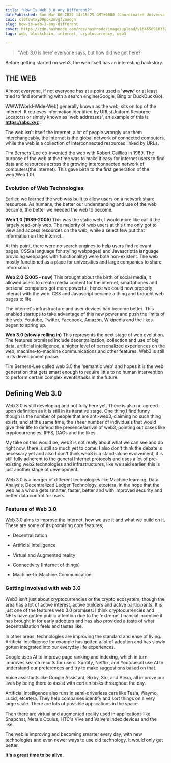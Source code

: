 ```yaml
---
title: "How Is Web 3.0 Any Different?"
datePublished: Sun Mar 06 2022 14:15:25 GMT+0000 (Coordinated Universal Time)
cuid: cl0fcwtxy00pok3nvgfvaaogn
slug: how-is-web-3-any-different
cover: https://cdn.hashnode.com/res/hashnode/image/upload/v1646569103324/BuPrW5abK.png
tags: web, blockchain, internet, cryptocurrency, web3

---
```


> 'Web 3.0 is here' everyone says, but how did we get here?

Before getting started on web3, the web itself has an interesting backstory.

## THE WEB

Almost everyone, if not everyone has at a point used a '***www***' or at least tried to find something with a search engine(Google, Bing or DuckDuckGo).

WWW(World-Wide-Web) generally known as the web, sits on top of the internet. It retrieves information identified by URLs(Uniform Resource Locators) or simply known as 'web addresses', an example of this is **https://abc.xyz** .

The web isn't itself the internet, a lot of people wrongly use them interchangeably, the Internet is the global network of connected computers, while the web is a collection of interconnected resources linked by URLs.

Tim Berners-Lee co-invented the web with Robert Cailliau in 1989. The purpose of the web at the time was to make it easy for internet users to find data and resources across the growing interconnected network of computers(the internet). This gave birth to the first generation of the web(Web 1.0).

### Evolution of Web Technologies

Earlier, we learned the web was built to allow users on a network share resources. As humans, the better our understanding and use of the web became, the better we needed the web to become.

**Web 1.0 (1989-2005)** This was the static web, I would more like call it the largely read-only web. The majority of web users at this time only got to view and access resources on the web, while a select few put that information on the internet.

At this point, there were no search engines to help users find relevant pages, CSS(a language for styling webpages) and Javascript(a language providing webpages with functionality) were both non-existent. The web mostly functioned as a place for universities and large companies to share information.

**Web 2.0 (2005 - now)** This brought about the birth of social media, it allowed users to create media content for the internet, smartphones and personal computers got more powerful, hence we could now properly interact with the web. CSS and Javascript became a thing and brought web pages to life.

The internet's infrastructure and user devices had become better. This enabled startups to take advantage of this new power and push the limits of the web. Youtube, Twitter, Facebook, Amazon, Wikipedia and the likes began to spring up.

**Web 3.0 (slowly rolling in)** This represents the next stage of web evolution. The features promised include decentralization, collection and use of big data, artificial intelligence, a higher level of personalized experiences on the web, machine-to-machine communications and other features. Web3 is still in its development phase.

Tim Berners-Lee called web 3.0 the 'semantic web' and hopes it is the web generation that gets smart enough to require little to no human intervention to perform certain complex events/tasks in the future.

## Defining Web 3.0

Web 3.0 is still developing and not fully here yet. There is also no agreed-upon definition as it is still in its iterative stage. One thing I find funny though is the number of people that are anti-web3, claiming no such thing exists, and at the same time, the sheer number of individuals that would give their life to defend the presence/arrival of web3, pointing out cases like cryptocurrencies, IPFS, DAOs and the likes.

My take on this would be, web3 is not really about what we can see and do right now, there is still so much yet to come. I also don't think the debate is necessary yet and also I don't think web3 is a stand-alone evolvement, it is still fully adherent to the general Internet protocols and uses a lot of pre-existing web2 technologies and infrastructures, like we said earlier, this is just another stage of development.

Web 3.0 is a merger of different technologies like Machine learning, Data Analysis, Decentralized Ledger Technology, etcetera, in the hope that the web as a whole gets smarter, faster, better and with improved security and better data control for users.

### Features of Web 3.0

Web 3.0 aims to improve the internet, how we use it and what we build on it. These are some of its promising core features;

* Decentralization
    
* Artificial Intelligence
    
* Virtual and Augmented reality
    
* Connectivity (Internet of things)
    
* Machine-to-Machine Communication
    

### Getting Involved with web 3.0

Web3 isn't just about cryptocurrencies or the crypto ecosystem, though the area has a lot of active interest, active builders and active participants. It is just one of the features web 3.0 promises. I think cryptocurrencies and NFTs have gotten public attention due to the 'extreme' financial incentive it has brought in for early adopters and has also provided a taste of what decentralization feels and tastes like.

In other areas, technologies are improving the standard and ease of living. Artificial intelligence for example has gotten a lot of adoption and has slowly gotten integrated into our everyday life experiences.

Google uses AI to improve page ranking and indexing, which in turn improves search results for users. Spotify, Netflix, and Youtube all use AI to understand our preferences and try to make suggestions based on that.

Voice assistants like Google Assistant, Bixby, Siri, and Alexa, all improve our lives by being there to assist with certain tasks throughout the day.

Artificial Intelligence also runs in semi-driverless cars like Tesla, Waymo, Lucid, etcetera. They help companies identify and sort things on a very large scale. There are lots of possible applications in the space.

Then there are virtual and augmented reality used in applications like Snapchat, Meta's Oculus, HTC's Vive and Valve's Index devices and the like.

The web is improving and becoming smarter every day, with new technologies and even newer ways to use old technology, it would only get better.

**It's a great time to be alive.**